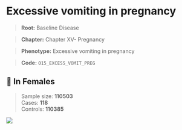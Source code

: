 # Excessive vomiting in pregnancy

> **Root:** Baseline Disease  

> **Chapter:** Chapter XV- Pregnancy  

> **Phenotype:** Excessive vomiting in pregnancy  

> **Code:** `O15_EXCESS_VOMIT_PREG`

## 👩 In Females  
> Sample size: **110503**  
> Cases: **118**  
> Controls: **110385**
<img src="/Disease/Figures/ALL/Baseline/O15_EXCESS_VOMIT_PREG.png"/>
<CsvTable src="/public/Disease/Data/ALL/Baseline/LG_O15_EXCESS_VOMIT_PREG.csv" label="🔍 View full results" />
